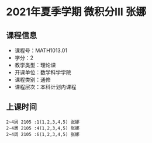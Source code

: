 # 2021年夏季学期 微积分III 张娜






## 课程信息

- 课程号：MATH1013.01
- 学分：2
- 教学类型：理论课
- 开课单位：数学科学学院
- 课程类别：通修
- 课程层次：本科计划内课程

## 上课时间

```
2~4周 2105 :1(1,2,3,4,5) 张娜
2~4周 2105 :4(1,2,3,4,5) 张娜
2~4周 2105 :6(1,2,3,4,5) 张娜
```


